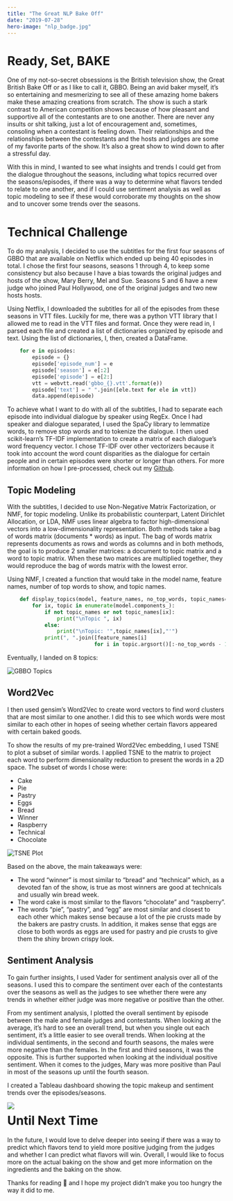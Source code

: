 ```yaml
---
title: "The Great NLP Bake Off"
date: "2019-07-28"
hero-image: "nlp_badge.jpg"
---
```



# Ready, Set, BAKE

One of my not-so-secret obsessions is the British television show, the Great British Bake Off or as I like to call it, GBBO. Being an avid baker myself, it’s so entertaining and mesmerizing to see all of these amazing home bakers make these amazing creations from scratch. The show is such a stark contrast to American competition shows because of how pleasant and supportive all of the contestants are to one another. There are never any insults or shit talking, just a lot of encouragement and, sometimes, consoling when a contestant is feeling down. Their relationships and the relationships between the contestants and the hosts and judges are some of my favorite parts of the show. It’s also a great show to wind down to after a stressful day.

With this in mind, I wanted to see what insights and trends I could get from the dialogue throughout the seasons, including what topics recurred over the seasons/episodes, if there was a way to determine what flavors tended to relate to one another, and if I could use sentiment analysis as well as topic modeling to see if these would corroborate my thoughts on the show and to uncover some trends over the seasons.

# Technical Challenge

To do my analysis, I decided to use the subtitles for the first four seasons of GBBO that are available on Netflix which ended up being 40 episodes in total. I chose the first four seasons, seasons 1 through 4, to keep some consistency but also because I have a bias towards the original judges and hosts of the show, Mary Berry, Mel and Sue. Seasons 5 and 6 have a new judge who joined Paul Hollywood, one of the original judges and two new hosts hosts.

Using Netflix, I downloaded the subtitles for all of the episodes from these seasons in VTT files. Luckily for me, there was a python VTT library that I allowed me to read in the VTT files and format. Once they were read in, I parsed each file and created a list of dictionaries organized by episode and text. Using the list of dictionaries, I, then, created a DataFrame.

```python
    for e in episodes:
        episode = {}
        episode['episode_num'] = e
        episode['season'] = e[:2]
        episode['episode'] = e[2:]
        vtt = webvtt.read('gbbo_{}.vtt'.format(e))
        episode['text'] = " ".join([ele.text for ele in vtt])
        data.append(episode)
```

To achieve what I want to do with all of the subtitles, I had to separate each episode into individual dialogue by speaker using RegEx. Once I had speaker and dialogue separated, I used the SpaCy library to lemmatize words, to remove stop words and to tokenize the dialogue. I then used scikit-learn’s TF-IDF implementation to create a matrix of each dialogue’s word frequency vector. I chose TF-IDF over other vectorizers because it took into account the word count disparities as the dialogue for certain people and in certain episodes were shorter or longer than others. For more information on how I pre-processed, check out my [Github](https://github.com/amyksu/great-nlp-bake-off).


## Topic Modeling

With the subtitles, I decided to use Non-Negative Matrix Factorization, or NMF, for topic modeling. Unlike its probabilistic counterpart, Latent Dirichlet Allocation, or LDA, NMF uses linear algebra to factor high-dimensional vectors into a low-dimensionality representation. Both methods take a bag of words matrix (documents * words) as input. The bag of words matrix represents documents as rows and words as columns and in both methods, the goal is to produce 2 smaller matrices: a document to topic matrix and a word to topic matrix. When these two matrices are multiplied together, they would reproduce the bag of words matrix with the lowest error.

Using NMF, I created a function that would take in the model name, feature names, number of top words to show, and topic names. 

```python
    def display_topics(model, feature_names, no_top_words, topic_names=None):
        for ix, topic in enumerate(model.components_):
            if not topic_names or not topic_names[ix]:
                print("\nTopic ", ix)
            else:
                print("\nTopic: '",topic_names[ix],"'")
            print(", ".join([feature_names[i]
                            for i in topic.argsort()[:-no_top_words - 1:-1]]))
```

Eventually, I landed on 8 topics: 

![GBBO Topics](https://paper-attachments.dropbox.com/s_E83A0991D16F85D0F734E8C332A054CEC6C641F278616755C508C0D3F557D050_1566785621406_image.png)

## Word2Vec

I then used gensim’s Word2Vec to create word vectors to find word clusters that are most similar to one another. I did this to see which words were most similar to each other in hopes of seeing whether certain flavors appeared with certain baked goods.

To show the results of my pre-trained Word2Vec embedding, I used TSNE to plot a subset of similar words. I applied TSNE to the matrix to project each word to perform dimensionality reduction to present the words in a 2D space. The subset of words I chose were:

- Cake
- Pie
- Pastry
- Eggs
- Bread
- Winner
- Raspberry
- Technical
- Chocolate


![TSNE Plot](https://paper-attachments.dropbox.com/s_E83A0991D16F85D0F734E8C332A054CEC6C641F278616755C508C0D3F557D050_1566786001311_image.png)

Based on the above, the main takeaways were:

- The word “winner” is most similar to “bread” and “technical” which, as a devoted fan of the show, is true as most winners are good at technicals and usually win bread week.
- The word cake is most similar to the flavors “chocolate” and “raspberry”.
- The words “pie”, “pastry”, and “egg” are most similar and closest to each other which makes sense because a lot of the pie crusts made by the bakers are pastry crusts. In addition, it makes sense that eggs are close to both words as eggs are used for pastry and pie crusts to give them the shiny brown crispy look.

## Sentiment Analysis 

To gain further insights, I used Vader for sentiment analysis over all of the seasons. I used this to compare the sentiment over each of the contestants over the seasons as well as the judges to see whether there were any trends in whether either judge was more negative or positive than the other.

From my sentiment analysis, I plotted the overall sentiment by episode between the male and female judges and contestants. When looking at the average, it’s hard to see an overall trend, but when you single out each sentiment, it’s a little easier to see overall trends. When looking at the individual sentiments, in the second and fourth seasons, the males were more negative than the females. In the first and third seasons, it was the opposite. This is further supported when looking at the individual positive sentiment. When it comes to the judges, Mary was more positive than Paul in most of the seasons up until the fourth season.

I created a Tableau dashboard showing the topic makeup and sentiment trends over the episodes/seasons.

<div class='tableauPlaceholder' id='viz1566786422150' style='position: fixed'><noscript><a href='http:&#47;&#47;www.amyksu.com'><img alt=' ' src='https:&#47;&#47;public.tableau.com&#47;static&#47;images&#47;Gr&#47;GreatBritishBakeOffNLPAnalysis&#47;FinalDashboard&#47;1_rss.png' style='border: none' /></a></noscript><object class='tableauViz'  style='display:none;'><param name='host_url' value='https%3A%2F%2Fpublic.tableau.com%2F' /> <param name='embed_code_version' value='3' /> <param name='site_root' value='' /><param name='name' value='GreatBritishBakeOffNLPAnalysis&#47;FinalDashboard' /><param name='tabs' value='no' /><param name='toolbar' value='yes' /><param name='static_image' value='https:&#47;&#47;public.tableau.com&#47;static&#47;images&#47;Gr&#47;GreatBritishBakeOffNLPAnalysis&#47;FinalDashboard&#47;1.png' /> <param name='animate_transition' value='yes' /><param name='display_static_image' value='yes' /><param name='display_spinner' value='yes' /><param name='display_overlay' value='yes' /><param name='display_count' value='yes' /></object></div>                <script type='text/javascript'>                    var divElement = document.getElementById('viz1566786422150');                    var vizElement = divElement.getElementsByTagName('object')[0];                    if ( divElement.offsetWidth > 800 ) { vizElement.style.width='1366px';vizElement.style.height='795px';} else if ( divElement.offsetWidth > 500 ) { vizElement.style.width='1366px';vizElement.style.height='795px';} else { vizElement.style.width='100%';vizElement.style.height='1427px';}                     var scriptElement = document.createElement('script');                    scriptElement.src = 'https://public.tableau.com/javascripts/api/viz_v1.js';                    vizElement.parentNode.insertBefore(scriptElement, vizElement);                </script>

# Until Next Time

In the future, I would love to delve deeper into seeing if there was a way to predict which flavors tend to yield more positive judging from the judges and whether I can predict what flavors will win. Overall, I would like to focus more on the actual baking on the show and get more information on the ingredients and the baking on the show.

Thanks for reading 🙂 and I hope my project didn’t make you too hungry the way it did to me. 
